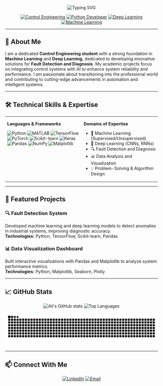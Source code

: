 <div align="center">

<img src="https://readme-typing-svg.vercel.app?font=Fira+Code&weight=1000&size=35&pause=4000&color=F7F7F7FF&center=true&vCenter=true&width=835&lines=Hello%2C+I'm+Ali+Sadeghi;Control+Engineering+Student;AI+%26+Machine+Learning+Developer" alt="Typing SVG" />

<br>

[![Control Engineering](https://img.shields.io/badge/Control_Engineering-Student-blue?style=for-the-badge&logo=azure-pipelines)](https://github.com/Alis7502)
[![Python Developer](https://img.shields.io/badge/Python-Developer-3776AB?style=for-the-badge&logo=python)](https://github.com/Alis7502)
[![Deep Learning](https://img.shields.io/badge/Deep_Learning-Enthusiast-FF6F00?style=for-the-badge&logo=tensorflow)](https://github.com/Alis7502)
[![Machine Learning](https://img.shields.io/badge/Machine_Learning-Enthusiast-FF6F00?style=for-the-badge&logo=scikitlearn)](https://github.com/Alis7502)

</div>

---

## 📖 About Me

I am a dedicated **Control Engineering student** with a strong foundation in **Machine Learning** and **Deep Learning**, dedicated to developing innovative solutions for **Fault Detection and Diagnosis**. My academic projects focus on integrating control systems with AI to enhance system reliability and performance. I am passionate about transitioning into the professional world and contributing to cutting-edge advancements in automation and intelligent systems.

---

## 🛠️ Technical Skills & Expertise

<table>
<tr>
<td valign="top" width="50%">

**Languages & Frameworks**

![Python](https://img.shields.io/badge/Python-3776AB?style=for-the-plastic&logo=python&logoColor=white)
![MATLAB](https://img.shields.io/badge/MATLAB-orange?style=for-the-plastic&logo=mathworks&logoColor=white)
![TensorFlow](https://img.shields.io/badge/TensorFlow-FF6F00?style=for-the-plastic&logo=tensorflow&logoColor=white)
![PyTorch](https://img.shields.io/badge/PyTorch-EE4C2C?style=for-the-plastic&logo=pytorch&logoColor=white)
![Scikit-learn](https://img.shields.io/badge/Scikit--learn-F7931E?style=for-the-plastic&logo=scikit-learn&logoColor=white)
![Keras](https://img.shields.io/badge/Keras-D00000?style=for-the-plastic&logo=keras&logoColor=white)
![Pandas](https://img.shields.io/badge/Pandas-150458?style=for-the-plastic&logo=pandas&logoColor=white)
![NumPy](https://img.shields.io/badge/NumPy-013243?style=for-the-plastic&logo=numpy&logoColor=white)
![Matplotlib](https://img.shields.io/badge/Matplotlib-11557C?style=for-the-plastic&logo=python&logoColor=white)

</td>
<td valign="top" width="50%">

**Domains of Expertise**

- 🎯 Machine Learning (Supervised/Unsupervised)
- 🧠 Deep Learning (CNNs, RNNs)
- 🔍 Fault Detection and Diagnosis
- 📊 Data Analysis and Visualization
- 💡 Problem-Solving & Algorithm Design

</td>
</tr>
</table>

---

## 🚀 Featured Projects

### 🔍 Fault Detection System
Developed machine learning and deep learning models to detect anomalies in industrial systems, improving diagnostic accuracy.
<br>**Technologies:** Python, TensorFlow, Scikit-learn, Pandas

### 📊 Data Visualization Dashboard
Built interactive visualizations with Pandas and Matplotlib to analyze system performance metrics.
<br>**Technologies:** Python, Matplotlib, Seaborn, Plotly

---

## 📈 GitHub Stats

<div align="center">

![Ali's GitHub stats](https://github-readme-stats.vercel.app/api?username=Alis7502&show_icons=true&theme=radical)
![Top Languages](https://github-readme-stats.vercel.app/api/top-langs/?username=Alis7502&layout=compact&theme=radical)

<picture>
  <source media="(prefers-color-scheme: dark)" srcset="https://raw.githubusercontent.com/Alis7502/Alis7502/output/github-contribution-grid-snake-dark.svg">
  <source media="(prefers-color-scheme: light)" srcset="https://raw.githubusercontent.com/Alis7502/Alis7502/output/github-contribution-grid-snake.svg">
  <img alt="github contribution grid snake animation" src="https://raw.githubusercontent.com/Alis7502/Alis7502/output/github-contribution-grid-snake.svg">
</picture>

</div>

---

## 📫 Connect With Me

<div align="center">

[![LinkedIn](https://img.shields.io/badge/LinkedIn-Ali_Sadeghi-0077B5?style=for-the-badge&logo=linkedin)](https://linkedin.com/in/alisadeghi7502)
[![Email](https://img.shields.io/badge/Email-alisadeghi7502@gmail.com-D14836?style=for-the-badge&logo=gmail&logoColor=white)](mailto:alisadeghi7502@gmail.com)

</div>
